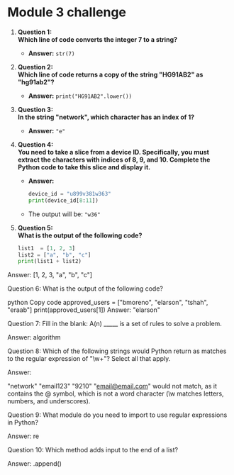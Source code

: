 # Module 3 challenge
1. **Question 1:**  
   **Which line of code converts the integer 7 to a string?**

   - **Answer:** `str(7)`

2. **Question 2:**  
   **Which line of code returns a copy of the string "HG91AB2" as "hg91ab2"?**

   - **Answer:** `print("HG91AB2".lower())`

3. **Question 3:**  
   **In the string "network", which character has an index of 1?**

   - **Answer:** `"e"`

4. **Question 4:**  
   **You need to take a slice from a device ID. Specifically, you must extract the characters with indices of 8, 9, and 10. Complete the Python code to take this slice and display it.**

   - **Answer:**
     ```python
     device_id = "u899v381w363"
     print(device_id[8:11])
     ```

   - The output will be: `"w36"`

5. **Question 5:**  
   **What is the output of the following code?**
   ```python
   list1  = [1, 2, 3] 
   list2 = ["a", "b", "c"]
   print(list1 + list2)

Answer: [1, 2, 3, "a", "b", "c"]


Question 6:
What is the output of the following code?

python
Copy code
approved_users = ["bmoreno", "elarson", "tshah", "eraab"]
print(approved_users[1])
Answer: "elarson"


Question 7:
Fill in the blank: A(n) _____ is a set of rules to solve a problem.

Answer: algorithm


Question 8:
Which of the following strings would Python return as matches to the regular expression of "\w+"? Select all that apply.

Answer:

"network"
"email123"
"9210"
"email@email.com" would not match, as it contains the @ symbol, which is not a word character (\w matches letters, numbers, and underscores).

Question 9:
What module do you need to import to use regular expressions in Python?

Answer: re


Question 10:
Which method adds input to the end of a list?

Answer: .append()
